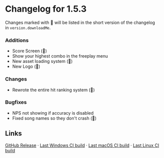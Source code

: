 # Changelog for 1.5.3

Changes marked with 💖 will be listed in the short version of the changelog in `version.downloadMe`.

### Additions
- Score Screen (💖)
- Show your highest combo in the freeplay menu
- New asset loading system (💖)
- New Logo (💖)

### Changes
- Rewrote the entire hit ranking system (💖)

### Bugfixes
- NPS not showing if accuracy is disabled
- Fixed song names so they don't crash (💖)

## Links
[GitHub Release](https://github.com/KadeDev/Kade-Engine/releases/tag/1.5.3) · [Last Windows CI build](https://ci.appveyor.com/project/KadeDev/kade-engine-windows/builds/39671466) · [Last macOS CI build](https://ci.appveyor.com/project/KadeDev/kade-engine-macos/builds/39671465) · [Last Linux CI build](https://ci.appveyor.com/project/KadeDev/kade-engine-linux/builds/39671464)
